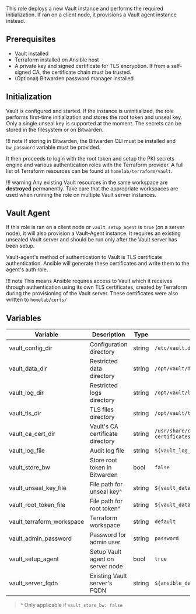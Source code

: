 This role deploys a new Vault instance and performs the required initialization.
If ran on a client node, it provisions a Vault agent instance instead.

## Prerequisites
- Vault installed
- Terraform installed on Ansible host
- A private key and signed certificate for TLS encryption. If from a self-signed CA,
  the certificate chain must be trusted.
- (Optional) Bitwarden password manager installed

## Initialization

Vault is configured and started. If the instance is uninitialized, the role
performs first-time initialization and stores the root token and unseal key.
Only a single unseal key is supported at the moment. The secrets can be stored
in the filesystem or on Bitwarden.

!!! note
    If storing in Bitwarden, the Bitwarden CLI must be installed and `bw_password`
    variable must be provided.

It then proceeds to login with the root token and setup the PKI secrets engine
and various authentication roles with the Terraform provider. A full list of
Terraform resources can be found at `homelab/terraform/vault`.

!!! warning
    Any existing Vault resources in the same workspace are **destroyed**
    permanently. Take care that the appropriate workspaces are used when
    running the role on multiple Vault server instances.

## Vault Agent

If this role is ran on a client node or `vault_setup_agent` is `true` (on a
server node), it will also provision a Vault-Agent instance. It requires an
existing unsealed Vault server and should be run only after the Vault server has
been setup.

Vault-agent's method of authentication to Vault is TLS certificate
authentication. Ansible will generate these certificates and write them to the
agent's auth role.

!!! note
    This means Ansible requires access to Vault which it receives through
    authentication using its own TLS certificates, created by Terraform during the
    provisioning of the Vault server. These certificates were also written to
    `homelab/certs/`

## Variables

| Variable | Description | Type | Default |
| -------- | ----------- | ---- | ------- |
| vault_config_dir | Configuration directory | string | `/etc/vault.d` |
| vault_data_dir | Restricted data directory | string | `/opt/vault/data` |
| vault_log_dir | Restricted logs directory | string | `/opt/vault/logs` |
| vault_tls_dir | TLS files directory | string | `/opt/vault/tls` |
| vault_ca_cert_dir | Vault's CA certificate directory | string | `/usr/share/ca-certificates/vault` |
| vault_log_file | Audit log file | string | `${vault_log_dir}/vault.log` |
| vault_store_bw | Store root token in Bitwarden | bool | `false` |
| vault_unseal_key_file | File path for unseal key^ | string | `${vault_data_dir}/.unseal_key` |
| vault_root_token_file | File path for root token^ | string | `${vault_data_dir}/.root_token` |
| vault_terraform_workspace | Terraform workspace | string | `default` |
| vault_admin_password | Password for admin user | string | `password` |
| vault_setup_agent | Setup Vault agent on server node | bool | `true` |
| vault_server_fqdn | Existing Vault server's FQDN | string | `${ansible_default_ipv4.address}` |

>^ Only applicable if `vault_store_bw: false`
